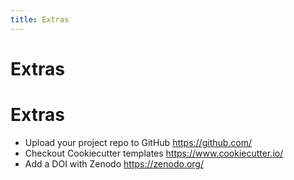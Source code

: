 ```yaml
---
title: Extras
---
```


# Extras

<!-- blank slide -->

# Extras

- Upload your project repo to GitHub
    <https://github.com/>
- Checkout Cookiecutter templates
    <https://www.cookiecutter.io/>
- Add a DOI with Zenodo
    <https://zenodo.org/>


<!--
https://cookiecutter.readthedocs.io/en/1.7.3/first_steps.html
-->

<!-- END -->
